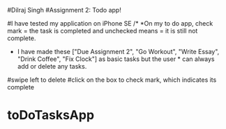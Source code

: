 #Dilraj Singh
#Assignment 2: Todo app!

#I have tested my application on iPhone SE
/*
*On my to do app, check mark = the task is completed and unchecked means = it is still not complete.
* I have made these ["Due Assignment 2", "Go Workout", "Write Essay", "Drink Coffee", "Fix Clock"] as basic tasks but the user * can always add or delete any tasks.

#swipe left to delete
#click on the box to check mark, which indicates its complete

# toDoTasksApp
